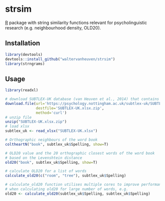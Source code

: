 # strsim

[R](https://www.r-project.org) package with string similarity functions relevant
for psycholinguistic research (e.g. neighbourhood density, OLD20).

## Installation

```R
library(devtools)
devtools::install_github("waltervanheuven/strsim")
library(strngrams)
```

## Usage

```R
library(readxl)

# download SUBTLEX-UK database (van Heuven et al., 2014) that contains a large list of English words
download.file(url='https://psychology.nottingham.ac.uk/subtlex-uk/SUBTLEX-UK.xlsx.zip',
              destfile='SUBTLEX-UK.xlsx.zip',
              method='curl')
# unzip file              
unzip("SUBTLEX-UK.xlsx.zip")
# load xlsx
subtlex_uk <- read_xlsx("SUBTLEX-UK.xlsx")

# Orthographic neighbours of the word book
coltheartN("book", subtlex_uk$Spelling, show=T)

# OLD20 value and the 20 orthographic closest words of the word book
# based on the Levenshtein distance
old20("book", subtlex_uk$Spelling, show=T)

# calculate OLD20 for a list of words
calculate_old20(c("room", "tree"), subtlex_uk$Spelling)

# calculate_old20 function utilises multiple cores to improve performance
# when calculating old20 for large number of words, e.g.
old20 <- calculate_old20(subtlex_uk$Spelling, subtlex_uk$Spelling)
```
